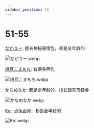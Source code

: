 ```yaml
---
sidebar_position: 11
---
```


# 51-55

[ながユー](https://www.pixiv.net/users/2509595/illustrations): 擅长神秘表情包，都是全年龄的

![ながユー.webp](https://p.inari.site/usr/1818/68e1faa0d99ff.webp)

[桃豆こまもち](https://www.pixiv.net/users/42658805/illustrations): 有很多巨乳

![桃豆こまもち.webp](https://p.inari.site/usr/1818/68e1faa16cc92.webp)

[かなめなか](https://www.pixiv.net/users/28246124/illustrations): 都是全年龄的，擅长跟实景结合

![かなめなか.webp](https://p.inari.site/usr/1818/68e1faa0d90eb.webp)

[Koi](https://www.pixiv.net/users/330328/illustrations): 点兔画师，都是全年龄的

![Koi.webp](https://p.inari.site/usr/1818/68e1faa0d79f6.webp)